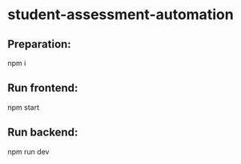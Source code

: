 # student-assessment-automation

## Preparation:
npm i

## Run frontend:
npm start

## Run backend:
npm run dev
